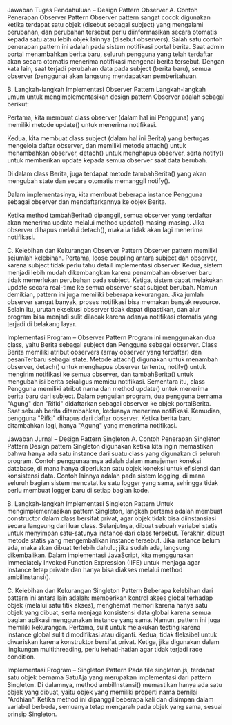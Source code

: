 Jawaban Tugas Pendahuluan – Design Pattern Observer
A. Contoh Penerapan Observer Pattern
Observer pattern sangat cocok digunakan ketika terdapat satu objek (disebut sebagai subject) yang mengalami perubahan, dan perubahan tersebut perlu diinformasikan secara otomatis kepada satu atau lebih objek lainnya (disebut observers).
Salah satu contoh penerapan pattern ini adalah pada sistem notifikasi portal berita. Saat admin portal menambahkan berita baru, seluruh pengguna yang telah terdaftar akan secara otomatis menerima notifikasi mengenai berita tersebut. Dengan kata lain, saat terjadi perubahan data pada subject (berita baru), semua observer (pengguna) akan langsung mendapatkan pemberitahuan.

B. Langkah-langkah Implementasi Observer Pattern
Langkah-langkah umum untuk mengimplementasikan design pattern Observer adalah sebagai berikut:

Pertama, kita membuat class observer (dalam hal ini Pengguna) yang memiliki metode update() untuk menerima notifikasi.

Kedua, kita membuat class subject (dalam hal ini Berita) yang bertugas mengelola daftar observer, dan memiliki metode attach() untuk menambahkan observer, detach() untuk menghapus observer, serta notify() untuk memberikan update kepada semua observer saat data berubah.

Di dalam class Berita, juga terdapat metode tambahBerita() yang akan mengubah state dan secara otomatis memanggil notify().

Dalam implementasinya, kita membuat beberapa instance Pengguna sebagai observer dan mendaftarkannya ke objek Berita.

Ketika method tambahBerita() dipanggil, semua observer yang terdaftar akan menerima update melalui method update() masing-masing. Jika observer dihapus melalui detach(), maka ia tidak akan lagi menerima notifikasi.

C. Kelebihan dan Kekurangan Observer Pattern
Observer pattern memiliki sejumlah kelebihan. Pertama, loose coupling antara subject dan observer, karena subject tidak perlu tahu detail implementasi observer. Kedua, sistem menjadi lebih mudah dikembangkan karena penambahan observer baru tidak memerlukan perubahan pada subject. Ketiga, sistem dapat melakukan update secara real-time ke semua observer saat subject berubah.
Namun demikian, pattern ini juga memiliki beberapa kekurangan. Jika jumlah observer sangat banyak, proses notifikasi bisa memakan banyak resource. Selain itu, urutan eksekusi observer tidak dapat dipastikan, dan alur program bisa menjadi sulit dilacak karena adanya notifikasi otomatis yang terjadi di belakang layar.

Implementasi Program – Observer Pattern
Program ini menggunakan dua class, yaitu Berita sebagai subject dan Pengguna sebagai observer.
Class Berita memiliki atribut observers (array observer yang terdaftar) dan pesanTerbaru sebagai state. Metode attach() digunakan untuk menambah observer, detach() untuk menghapus observer tertentu, notify() untuk mengirim notifikasi ke semua observer, dan tambahBerita() untuk mengubah isi berita sekaligus memicu notifikasi.
Sementara itu, class Pengguna memiliki atribut nama dan method update() untuk menerima berita baru dari subject.
Dalam pengujian program, dua pengguna bernama "Agung" dan "Rifki" didaftarkan sebagai observer ke objek portalBerita. Saat sebuah berita ditambahkan, keduanya menerima notifikasi. Kemudian, pengguna "Rifki" dihapus dari daftar observer. Ketika berita baru ditambahkan lagi, hanya "Agung" yang menerima notifikasi.

Jawaban Jurnal – Design Pattern Singleton
A. Contoh Penerapan Singleton Pattern
Design pattern Singleton digunakan ketika kita ingin memastikan bahwa hanya ada satu instance dari suatu class yang digunakan di seluruh program. Contoh penggunaannya adalah dalam manajemen koneksi database, di mana hanya diperlukan satu objek koneksi untuk efisiensi dan konsistensi data. Contoh lainnya adalah pada sistem logging, di mana seluruh bagian sistem mencatat ke satu logger yang sama, sehingga tidak perlu membuat logger baru di setiap bagian kode.

B. Langkah-langkah Implementasi Singleton Pattern
Untuk mengimplementasikan pattern Singleton, langkah pertama adalah membuat constructor dalam class bersifat privat, agar objek tidak bisa diinstansiasi secara langsung dari luar class. Selanjutnya, dibuat sebuah variabel statis untuk menyimpan satu-satunya instance dari class tersebut. Terakhir, dibuat metode statis yang mengembalikan instance tersebut. Jika instance belum ada, maka akan dibuat terlebih dahulu; jika sudah ada, langsung dikembalikan.
Dalam implementasi JavaScript, kita menggunakan Immediately Invoked Function Expression (IIFE) untuk menjaga agar instance tetap private dan hanya bisa diakses melalui method ambilInstansi().

C. Kelebihan dan Kekurangan Singleton Pattern
Beberapa kelebihan dari pattern ini antara lain adalah: memberikan kontrol akses global terhadap objek (melalui satu titik akses), menghemat memori karena hanya satu objek yang dibuat, serta menjaga konsistensi data global karena semua bagian aplikasi menggunakan instance yang sama.
Namun, pattern ini juga memiliki kekurangan. Pertama, sulit untuk melakukan testing karena instance global sulit dimodifikasi atau diganti. Kedua, tidak fleksibel untuk diwariskan karena konstruktor bersifat privat. Ketiga, jika digunakan dalam lingkungan multithreading, perlu kehati-hatian agar tidak terjadi race condition.

Implementasi Program – Singleton Pattern
Pada file singleton.js, terdapat satu objek bernama SatuAja yang merupakan implementasi dari pattern Singleton. Di dalamnya, method ambilInstansi() memastikan hanya ada satu objek yang dibuat, yaitu objek yang memiliki properti nama bernilai "Ardhian".
Ketika method ini dipanggil beberapa kali dan disimpan dalam variabel berbeda, semuanya tetap mengarah pada objek yang sama, sesuai prinsip Singleton.
